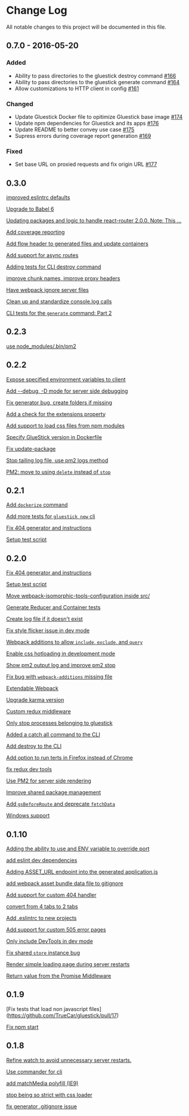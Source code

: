 # Change Log
All notable changes to this project will be documented in this file.

## 0.7.0 - 2016-05-20
### Added
- Ability to pass directories to the gluestick destroy command [#166](https://github.com/TrueCar/gluestick/pull/166) 
- Ability to pass directories to the gluestick generate command [#164](https://github.com/TrueCar/gluestick/pull/164) 
- Allow customizations to HTTP client in config [#161](https://github.com/TrueCar/gluestick/pull/161)
### Changed
- Update Gluestick Docker file to opitimize Gluestick base image [#174](https://github.com/TrueCar/gluestick/pull/174)
- Update npm dependencies for Gluestick and its apps [#176](https://github.com/TrueCar/gluestick/pull/176)
- Update README to better convey use case [#175](https://github.com/TrueCar/gluestick/pull/175)
- Supress errors during coverage report generation [#169](https://github.com/TrueCar/gluestick/pull/175)
### Fixed
- Set base URL on proxied requests and fix origin URL [#177](https://github.com/TrueCar/gluestick/pull/177)

## 0.3.0
[improved eslintrc defaults](https://github.com/TrueCar/gluestick/pull/78)

[Upgrade to Babel 6](https://github.com/TrueCar/gluestick/pull/77)

[Updating packages and logic to handle react-router 2.0.0. Note: This …](https://github.com/TrueCar/gluestick/pull/76)

[Add coverage reporting](https://github.com/TrueCar/gluestick/pull/75)

[Add flow header to generated files and update containers](https://github.com/TrueCar/gluestick/pull/74)

[Add support for async routes](https://github.com/TrueCar/gluestick/pull/73)

[Adding tests for CLI destroy command](https://github.com/TrueCar/gluestick/pull/72)

[improve chunk names, improve proxy headers](https://github.com/TrueCar/gluestick/pull/71)

[Have webpack ignore server files](https://github.com/TrueCar/gluestick/pull/70)

[Clean up and standardize console.log calls](https://github.com/TrueCar/gluestick/pull/69)

[CLI tests for the `generate` command: Part 2](https://github.com/TrueCar/gluestick/pull/68)

## 0.2.3
[use node_modules/.bin/pm2](https://github.com/TrueCar/gluestick/pull/67)

## 0.2.2
[Expose specified environment variables to client](https://github.com/TrueCar/gluestick/pull/65)

[Add --debug, -D mode for server side debugging](https://github.com/TrueCar/gluestick/pull/64)

[Fix generator bug, create folders if missing](https://github.com/TrueCar/gluestick/pull/63)

[Add a check for the extensions property](https://github.com/TrueCar/gluestick/pull/62)

[Add support to load css files from npm modules](https://github.com/TrueCar/gluestick/pull/61)

[Specify GlueStick version in Dockerfile](https://github.com/TrueCar/gluestick/pull/60)

[Fix update-package](https://github.com/TrueCar/gluestick/pull/59)

[Stop tailing log file, use pm2 logs method](https://github.com/TrueCar/gluestick/pull/58)

[PM2: move to using `delete` instead of `stop`](https://github.com/TrueCar/gluestick/pull/57)


## 0.2.1
[Add `dockerize` command](https://github.com/TrueCar/gluestick/pull/56)

[Add more tests for `gluestick new` cli](https://github.com/TrueCar/gluestick/pull/55)

[Fix 404 generator and instructions](https://github.com/TrueCar/gluestick/pull/54)

[Setup test script](https://github.com/TrueCar/gluestick/pull/53)

## 0.2.0
[Fix 404 generator and instructions](https://github.com/TrueCar/gluestick/pull/54)

[Setup test script](https://github.com/TrueCar/gluestick/pull/53)

[Move webpack-isomorphic-tools-configuration inside src/](https://github.com/TrueCar/gluestick/pull/52)

[Generate Reducer and Container tests](https://github.com/TrueCar/gluestick/pull/51)

[Create log file if it doesn't exist](https://github.com/TrueCar/gluestick/pull/50)

[Fix style flicker issue in dev mode](https://github.com/TrueCar/gluestick/pull/49)

[Webpack additions to allow `include`, `exclude`, and `query`](https://github.com/TrueCar/gluestick/pull/48)

[Enable css hotloading in development mode](https://github.com/TrueCar/gluestick/pull/46)

[Show pm2 output log and improve pm2 stop](https://github.com/TrueCar/gluestick/pull/45)

[Fix bug with `webpack-additions` missing file](https://github.com/TrueCar/gluestick/pull/44)

[Extendable Webpack](https://github.com/TrueCar/gluestick/pull/42)

[Upgrade karma version](https://github.com/TrueCar/gluestick/pull/41)

[Custom redux middleware](https://github.com/TrueCar/gluestick/pull/40)

[Only stop processes belonging to gluestick](https://github.com/TrueCar/gluestick/pull/39)

[Added a catch all command to the CLI](https://github.com/TrueCar/gluestick/pull/38)

[Add destroy to the CLI](https://github.com/TrueCar/gluestick/pull/37)

[Add option to run terts in Firefox instead of Chrome](https://github.com/TrueCar/gluestick/pull/36)

[fix redux dev tools](https://github.com/TrueCar/gluestick/pull/35)

[Use PM2 for server side rendering](https://github.com/TrueCar/gluestick/pull/34)

[Improve shared package management](https://github.com/TrueCar/gluestick/pull/33)

[Add `gsBeforeRoute` and deprecate `fetchData`](https://github.com/TrueCar/gluestick/pull/32)

[Windows support](https://github.com/TrueCar/gluestick/pull/31)


## 0.1.10
[Adding the ability to use and ENV variable to override port](https://github.com/TrueCar/gluestick/pull/29)

[add eslint dev dependencies](https://github.com/TrueCar/gluestick/pull/28)

[Adding ASSET_URL endpoint into the generated application.js](https://github.com/TrueCar/gluestick/pull/27)

[add webpack asset bundle data file to gitignore](https://github.com/TrueCar/gluestick/pull/26)

[Add support for custom 404 handler](https://github.com/TrueCar/gluestick/pull/25)

[convert from 4 tabs to 2 tabs](https://github.com/TrueCar/gluestick/pull/24)

[Add .eslintrc to new projects](https://github.com/TrueCar/gluestick/pull/23)

[Add support for custom 505 error pages](https://github.com/TrueCar/gluestick/pull/22)

[Only include DevTools in dev mode](https://github.com/TrueCar/gluestick/pull/21)

[Fix shared `store` instance bug](https://github.com/TrueCar/gluestick/pull/20)

[Render simple loading page during server restarts](https://github.com/TrueCar/gluestick/pull/19)

[Return value from the Promise Middleware](https://github.com/TrueCar/gluestick/pull/18)

## 0.1.9
[Fix tests that load non javascript files] (https://github.com/TrueCar/gluestick/pull/17)

[Fix npm start](https://github.com/TrueCar/gluestick/pull/16)

## 0.1.8
[Refine watch to avoid unnecessary server restarts.](https://github.com/TrueCar/gluestick/commit/1d02b2d913ca39c15c770207684e90a5ab8abdb0)

[Use commander for cli](https://github.com/TrueCar/gluestick/commit/faf3c1e8c4f2b94097fea92412766c2047e6b754)

[add matchMedia polyfill (IE9)](https://github.com/TrueCar/gluestick/commit/fc651aa98e5278cce0bbe7eddc39974b6df59254)

[stop being so strict with css loader](https://github.com/TrueCar/gluestick/commit/f304e40c993070ae8ac5a6aef5ce5f1a5feeaf74)

[fix generator .gitignore issue](https://github.com/TrueCar/gluestick/commit/3149c0a0ee12d8d7cf5f4a161c090f2a337a1852)

